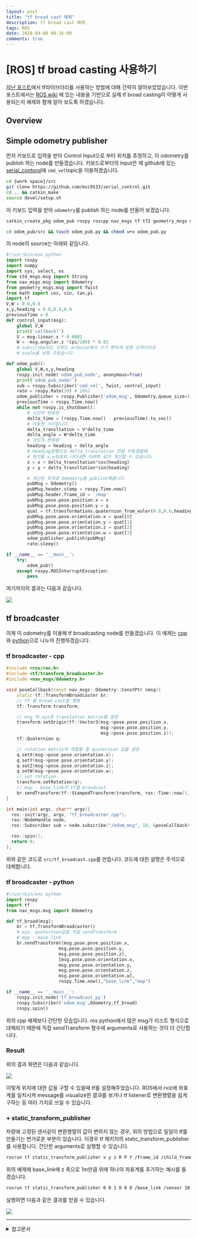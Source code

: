 ```yaml
---
layout: post
title: "tf broad cast 예제"
description: tf broad cast 예제
tags: ROS
date: 2020-04-08 00:16:00
comments: true
---
```


# [ROS] tf broad casting 사용하기

[지난 포스트](https://msc9533.github.io/2020/02/ros_tf_libaray/)에서 tf라이브러리를 사용하는 방법에 대해 간략히 알아보았었습니다. 이번 포스트에서는 [ROS wiki](http://wiki.ros.org/tf/Tutorials) 에 있는 내용을 기반으로 실제 tf broad casting이 어떻게 사용되는지 예제와 함께 알아 보도록 하겠습니다.

## Overview

## Simple odometry publisher

먼저 키보드로 입력을 받아 Control Input으로 부터 위치를 추정하고, 이 odometry를 publish 하는 node를 만들겠습니다. 키보드로부터의 input은 제 github에 있는 [serial_contorol](https://github.com/msc9533/serial_control)에 `cmd_vel`topic을 이용하겠습니다.

```bash
cd {work space}/src
git clone https://github.com/msc9533/serial_control.git
cd .. && catkin_make
source devel/setup.sh
```

이 키보드 입력을 받아 `odometry`를 publish 하는 node를 만들어 보겠습니다.

```bash
catkin_create_pkg odom_pub rospy roscpp nav_msgs tf tf2 geometry_msgs move_base_msgs

cd odom_pub/src && touch odom_pub.py && chmod u+x odom_pub.py
```

이 node의 source는 아래와 같습니다.

<!-- 단위 맞춰야 함 -->

```py
#!/usr/bin/env python
import rospy
import numpy
import sys, select, os
from std_msgs.msg import String
from nav_msgs.msg import Odometry
from geometry_msgs.msg import Twist
from math import cos, sin, tan,pi
import tf
V,W = 0.0,0.0
x,y,heading = 0.0,0.0,0.0
previousTime = 0
def control_input(msg):
    global V,W
    print('callback!')
    V = msg.linear.x * 0.0001
    W = -msg.angular.z *(pi/180) * 0.01 
    # subscribe되는 단위는 arduino에서 쓰기 편하게 맞춘 단위이므로 
    # scale을 낮춰 주었습니다.

def odom_pub():
    global V,W,x,y,heading
    rospy.init_node('odom_pub_node', anonymous=True)
    print('odom_pub_node!')
    sub = rospy.Subscriber('cmd_vel', Twist, control_input)
    rate = rospy.Rate(10) # 10hz
    odom_publisher = rospy.Publisher('odom_msg', Odometry,queue_size=1)
    previousTime = rospy.Time.now()
    while not rospy.is_shutdown():
        # 시간의 변화량
        delta_time = (rospy.Time.now() - previousTime).to_sec()
        # 이동한 거리입니다.
        delta_transltation = V*delta_time
        delta_angle = W*delta_time
        # 각도의 변화량
        heading = heading + delta_angle
        # heading방향으로 delta_translation 만큼 이동했을때
        # 위치를 x,y좌표로 나타내면 아래와 같이 계산할 수 있습니다.
        x = x + delta_transltation*cos(heading)
        y = y + delta_transltation*sin(heading)

        # 계산된 위치로 Odometry를 publish해줍니다.
        pubMsg = Odometry()
        pubMsg.header.stamp = rospy.Time.now()
        pubMsg.header.frame_id = '/map'
        pubMsg.pose.pose.position.x = x
        pubMsg.pose.pose.position.y = y
        quat = tf.transformations.quaternion_from_euler(0.0,0.0,heading)
        pubMsg.pose.pose.orientation.x = quat[0]
        pubMsg.pose.pose.orientation.y = quat[1]
        pubMsg.pose.pose.orientation.z = quat[2]
        pubMsg.pose.pose.orientation.w = quat[3]
        odom_publisher.publish(pubMsg)
        rate.sleep()

if __name__ == '__main__':
    try:
        odom_pub()
    except rospy.ROSInterruptException:
        pass
```

여기까지의 결과는 다음과 같습니다.  

![](https://github.com/msc9533/msc9533.github.io/raw/master/_files/keyboard_odom.gif)

## tf broadcaster

이제 이 odometry를 이용해 tf broadcasting node를 만들겠습니다. 이 예제는 [cpp](###-tf-broadcaster---cpp)와 [python](###-tf-broadcaster---python)으로 나누어 진행하겠습니다.

### tf broadcaster - cpp

```cpp
#include <ros/ros.h>
#include <tf/transform_broadcaster.h>
#include <nav_msgs/Odometry.h>

void poseCallback(const nav_msgs::Odometry::ConstPtr &msg){
    static tf::TransformBroadcaster br;
    // tf 를 broad cast할 행렬
    tf::Transform transform;

    // msg 의 xyz로 translation matrix를 설정
    transform.setOrigin(tf::Vector3(msg->pose.pose.position.x,
                                    msg->pose.pose.position.y,
                                    msg->pose.pose.position.z));
    tf::Quaternion q;

    // rotation matrix의 역할을 할 quaternion 값을 설정
    q.setX(msg->pose.pose.orientation.x);
    q.setY(msg->pose.pose.orientation.y);
    q.setZ(msg->pose.pose.orientation.z);
    q.setW(msg->pose.pose.orientation.w);
    // set rotation
    transform.setRotation(q);
    // map - base_link의 tf를 broadcast
    br.sendTransform(tf::StampedTransform(transform, ros::Time::now(), "map", "base_link"));
}   

int main(int argc, char** argv){
  ros::init(argc, argv, "tf_broadcaster_cpp");
  ros::NodeHandle node;
  ros::Subscriber sub = node.subscribe("/odom_msg", 10, &poseCallback);

  ros::spin();
  return 0;
};
```

위와 같은 코드로 `src/tf_broadcast.cpp`를 만듭니다. 코드에 대한 설명은 주석으로 대체합니다.


### tf broadcaster - python

```py
#!/usr/bin/env python  
import rospy
import tf
from nav_msgs.msg import Odometry

def tf_broad(msg):
    br = tf.TransformBroadcaster()
    # xyz, quaternion값을 직접 sendTransform
    # map - base_link
    br.sendTransform((msg.pose.pose.position.x, 
                    msg.pose.pose.position.y, 
                    msg.pose.pose.position.z),
                    [msg.pose.pose.orientation.x,
                    msg.pose.pose.orientation.y,
                    msg.pose.pose.orientation.z,
                    msg.pose.pose.orientation.w],
                    rospy.Time.now(),"base_link","map")

if __name__ == '__main__':
    rospy.init_node('tf_broadcast_py')
    rospy.Subscriber('odom_msg',Odometry,tf_broad)
    rospy.spin()
```

위의 cpp 예제보다 간단한 모습입니다. ros python에서 많은 msg가 리스트 형식으로 대체되기 때문에 직접 sendTransform 함수에 arguments로 사용하는 것이 더 간단합니다.

### Result

위의 결과 화면은 다음과 같습니다.  

![](https://github.com/msc9533/msc9533.github.io/raw/master/_files/tf_broad_demo.gif)  

이렇게 위치에 대한 값을 구할 수 있을때 tf를 설정해주었습니다. ROS에서 rviz에 좌표계를 일치시켜 message를 visualize한 결과를 보거나 tf listener로 변환행렬을 쉽게 구하는 등 여러 가지로 쓰일 수 있습니다.

### + static_transform_publisher

차량에 고정된 센서같이 변환행렬의 값이 변하지 않는 경우, 위의 방법으로 일일이 tf를 만들기는 번거로운 부분이 있습니다. 이경우 tf 패키지의 static_transform_publisher를 사용합니다. 간단한 arguments로 실행할 수 있습니다.

```bash
rosrun tf static_transform_publisher x y z R P Y /frame_id /child_frame_id periods
```

위의 예제에 base_link에 z 축으로 1m만큼 위에 하나의 좌표계를 추가하는 예시를 들겠습니다.

```bash
rosrun tf static_transform_publisher 0 0 1 0 0 0 /base_link /sensor 10
```

실행하면 다음과 같은 결과를 얻을 수 있습니다.

![](https://github.com/msc9533/msc9533.github.io/raw/master/_files/static_tf.gif) 

---

<details>
<summary>참고문서</summary>
<div markdown="1">

- [ROS WIKI - Writing a tf broadcaster (C++)](http://wiki.ros.org/tf/Tutorials/Writing%20a%20tf%20broadcaster%20%28C%2B%2B%29)
- [ROS WIKI - writing a tf listener (C++)](http://wiki.ros.org/tf/Tutorials/Writing%20a%20tf%20listener%20%28C%2B%2B%29)
- [ROS WIKI - Adding a frame(C++)](http://wiki.ros.org/tf/Tutorials/Adding%20a%20frame%20%28C%2B%2B%29)
- [ROS WIKI - Writing a tf broadcaster (Python)](http://wiki.ros.org/tf/Tutorials/Writing%20a%20tf%20broadcaster%20%28Python%29)
- [ROS WIKI - writing a tf listener (Python)](http://wiki.ros.org/tf/Tutorials/Writing%20a%20tf%20listener%20%28Python%29)
- [ROS WIKI - Adding a frame(Python)](http://wiki.ros.org/tf/Tutorials/Adding%20a%20frame%20%28Python%29)
- [Publishing Odometry Information over ROS](http://wiki.ros.org/navigation/Tutorials/RobotSetup/Odom)
- [ROS WIKI - tf#static_transform_publisher](http://wiki.ros.org/tf#static_transform_publisher)


</div>
</details>
<script id="dsq-count-scr" src="//msc9533.disqus.com/count.js" async></script>



